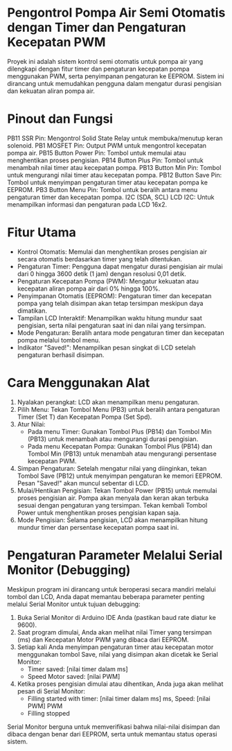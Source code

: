 # Pengontrol Pompa Air Semi Otomatis dengan Timer dan Pengaturan Kecepatan PWM

Proyek ini adalah sistem kontrol semi otomatis untuk pompa air yang dilengkapi dengan fitur timer dan pengaturan kecepatan pompa menggunakan PWM, serta penyimpanan pengaturan ke EEPROM. Sistem ini dirancang untuk memudahkan pengguna dalam mengatur durasi pengisian dan kekuatan aliran pompa air.



# Pinout dan Fungsi
PB11	SSR Pin: Mengontrol Solid State Relay untuk membuka/menutup keran solenoid.
PB1	MOSFET Pin: Output PWM untuk mengontrol kecepatan pompa air.
PB15	Button Power Pin: Tombol untuk memulai atau menghentikan proses pengisian.
PB14	Button Plus Pin: Tombol untuk menambah nilai timer atau kecepatan pompa.
PB13	Button Min Pin: Tombol untuk mengurangi nilai timer atau kecepatan pompa.
PB12	Button Save Pin: Tombol untuk menyimpan pengaturan timer atau kecepatan pompa ke EEPROM.
PB3	Button Menu Pin: Tombol untuk beralih antara menu pengaturan timer dan kecepatan pompa.
I2C (SDA, SCL)	LCD I2C: Untuk menampilkan informasi dan pengaturan pada LCD 16x2.

# Fitur Utama
- Kontrol Otomatis: Memulai dan menghentikan proses pengisian air secara otomatis berdasarkan timer yang telah ditentukan.
- Pengaturan Timer: Pengguna dapat mengatur durasi pengisian air mulai dari 0 hingga 3600 detik (1 jam) dengan resolusi 0,01 detik.
- Pengaturan Kecepatan Pompa (PWM): Mengatur kekuatan atau kecepatan aliran pompa air dari 0% hingga 100%.
- Penyimpanan Otomatis (EEPROM): Pengaturan timer dan kecepatan pompa yang telah disimpan akan tetap tersimpan meskipun daya dimatikan.
- Tampilan LCD Interaktif: Menampilkan waktu hitung mundur saat pengisian, serta nilai pengaturan saat ini dan nilai yang tersimpan.
- Mode Pengaturan: Beralih antara mode pengaturan timer dan kecepatan pompa melalui tombol menu.
- Indikator "Saved!": Menampilkan pesan singkat di LCD setelah pengaturan berhasil disimpan.

# Cara Menggunakan Alat
1. Nyalakan perangkat: LCD akan menampilkan menu pengaturan.
2. Pilih Menu: Tekan Tombol Menu (PB3) untuk beralih antara pengaturan Timer (Set T) dan Kecepatan Pompa (Set Spd).
3. Atur Nilai:
      - Pada menu Timer: Gunakan Tombol Plus (PB14) dan Tombol Min (PB13) untuk menambah atau mengurangi durasi pengisian.
      - Pada menu Kecepatan Pompa: Gunakan Tombol Plus (PB14) dan Tombol Min (PB13) untuk menambah atau mengurangi persentase kecepatan PWM.
4. Simpan Pengaturan: Setelah mengatur nilai yang diinginkan, tekan Tombol Save (PB12) untuk menyimpan pengaturan ke memori EEPROM. Pesan "Saved!" akan muncul sebentar di       LCD.
5. Mulai/Hentikan Pengisian: Tekan Tombol Power (PB15) untuk memulai proses pengisian air. Pompa akan menyala dan keran akan terbuka sesuai dengan pengaturan yang tersimpan.    Tekan kembali Tombol Power untuk menghentikan proses pengisian kapan saja.
6. Mode Pengisian: Selama pengisian, LCD akan menampilkan hitung mundur timer dan persentase kecepatan pompa saat ini.


# Pengaturan Parameter Melalui Serial Monitor (Debugging)
Meskipun program ini dirancang untuk beroperasi secara mandiri melalui tombol dan LCD, Anda dapat memantau beberapa parameter penting melalui Serial Monitor untuk tujuan debugging:

1. Buka Serial Monitor di Arduino IDE Anda (pastikan baud rate diatur ke 9600).
2. Saat program dimulai, Anda akan melihat nilai Timer yang tersimpan (ms) dan Kecepatan Motor PWM yang dibaca dari EEPROM.
3. Setiap kali Anda menyimpan pengaturan timer atau kecepatan motor menggunakan tombol Save, nilai yang disimpan akan dicetak ke Serial Monitor:
    - Timer saved: [nilai timer dalam ms]
    - Speed Motor saved: [nilai PWM]
4. Ketika proses pengisian dimulai atau dihentikan, Anda juga akan melihat pesan di Serial Monitor:
    - Filling started with timer: [nilai timer dalam ms] ms, Speed: [nilai PWM] PWM
    - Filling stopped
   
Serial Monitor berguna untuk memverifikasi bahwa nilai-nilai disimpan dan dibaca dengan benar dari EEPROM, serta untuk memantau status operasi sistem.
